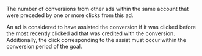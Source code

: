 The number of conversions from other ads within the same account that were preceded by one or more clicks from this ad.

An ad is considered to have assisted the conversion if it was clicked before the most recently clicked ad that was credited with the conversion. Additionally, the click corresponding to the assist must occur  within the conversion period of the goal.

